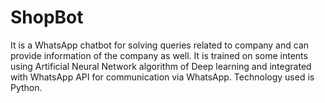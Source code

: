 # ShopBot

It is a WhatsApp chatbot for solving queries related to company and can provide information of the company as well. It is trained on some intents using Artificial Neural Network algorithm of Deep learning and integrated with WhatsApp API for communication via WhatsApp. 
Technology used is Python.
